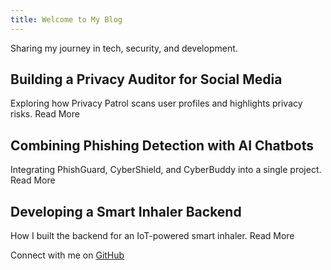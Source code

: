 ```yaml
---
title: Welcome to My Blog
---
```


Sharing my journey in tech, security, and development.


## Building a Privacy Auditor for Social Media
Exploring how Privacy Patrol scans user profiles and highlights privacy risks.
Read More

## Combining Phishing Detection with AI Chatbots
Integrating PhishGuard, CyberShield, and CyberBuddy into a single project.
Read More

## Developing a Smart Inhaler Backend
How I built the backend for an IoT-powered smart inhaler.
Read More

Connect with me on [GitHub](https://github.com/Vaibhav-Kumar10)
